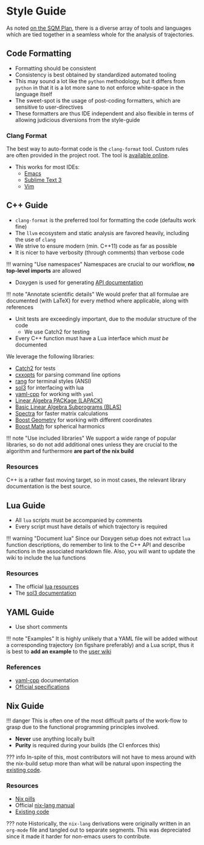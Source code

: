 # Style Guide

As noted [on the SQM Plan](https://wiki.dseams.info/sqm%20plan/#style-guide), there is a diverse array of tools and languages which
are tied together in a seamless whole for the analysis of trajectories.

## Code Formatting

- Formatting should be consistent
- Consistency is best obtained by standardized automated tooling
- This may sound a lot like the `python` methodology, but it differs from
  `python` in that it is a lot more sane to not enforce white-space in the
  language itself
- The sweet-spot is the usage of post-coding formatters, which are sensitive to
  user-directives
- These formatters are thus IDE independent and also flexible in terms of
  allowing judicious diversions from the style-guide

### Clang Format

The best way to auto-format code is the `clang-format` tool. Custom rules are often
provided in the project root. The tool is [available online](https://clang.llvm.org/docs/ClangFormat.html).

- This works for most IDEs:
  - [Emacs](https://github.com/lassik/emacs-format-all-the-code)
  - [Sublime Text 3](https://packagecontrol.io/packages/Clang%20Format)
  - [Vim](https://github.com/rhysd/vim-clang-format)

## C++ Guide

- `clang-format` is the preferred tool for formatting the code (defaults work
fine)
- The `llvm` ecosystem and static analysis are favored heavily, including the
  use of `clang`
- We strive to ensure modern (min. C++11) code as far as possible
- It is nicer to have verbosity (through comments) than verbose code

!!! warning "Use namespaces"
    Namespaces are crucial to our workflow, **no top-level imports** are allowed

- Doxygen is used for generating [API documentation](https://docs.dseams.info)

!!! note "Annotate scientific details"
    We would prefer that all formulae are documented (with LaTeX) for every method where applicable, along with references

- Unit tests are exceedingly important, due to the modular structure of the code
  - We use Catch2 for testing
- Every C++ function must have a Lua interface which _must be_ documented

We leverage the following libraries:

- [Catch2](https://github.com/catchorg/Catch2) for tests
- [cxxopts](https://github.com/jarro2783/cxxopts) for parsing command line options
- [rang](https://github.com/agauniyal/rang) for terminal styles (ANSI)
- [sol3](https://github.com/ThePhD/sol2) for interfacing with lua
- [yaml-cpp](https://github.com/jbeder/yaml-cpp) for working with `yaml`
- [Linear Algebra PACKage (LAPACK)](http://www.netlib.org/lapack/)
- [Basic Linear Algebra Subprograms (BLAS)](http://www.netlib.org/blas/)
- [Spectra](https://github.com/yixuan/spectra/) for faster matrix calculations
- [Boost Geometry](https://www.boost.org/doc/libs/1_68_0/libs/geometry/doc/html/index.html) for working with different coordinates
- [Boost Math](https://www.boost.org/doc/libs/?view=category_math) for spherical harmonics

!!! note "Use included libraries"
    We support a wide range of popular libraries, so do not add additional ones
    unless they are crucial to the algorithm and furthermore **are part of the nix build**

### Resources

C++ is a rather fast moving target, so in most cases, the relevant library
documentation is the best source.

## Lua Guide

- All `lua` scripts must be accompanied by comments
- Every script must have details of which trajectory is required

!!! warning "Document lua"
    Since our Doxygen setup does not extract `lua` function descriptions, do
    remember to link to the C++ API and describe functions in the associated
    markdown file. Also, you will want to update the wiki to include the lua functions

### Resources

- The official [lua resources](https://www.lua.org/)
- The [sol3 documentation](http://sol2.rtfd.io/)

## YAML Guide

- Use short comments

!!! note "Examples"
    It is highly unlikely that a YAML file will be added without a corresponding
    trajectory (on figshare preferably) and a Lua script, thus it is best to
    **add an example** to the [user wiki](../examples/index)

### References

- [yaml-cpp](https://github.com/jbeder/yaml-cpp) documentation
- [Official specifications](https://yaml.org/)

## Nix Guide

!!! danger
    This is often one of the most difficult parts of the work-flow to grasp due
    to the functional programming principles involved.
    
- **Never** use anything locally built
- **Purity** is required during your builds (the CI enforces this)

??? info
    In-spite of this, most contributors will not have to mess around with the
    nix-build setup more than what will be natural upon inspecting the [existing code](https://github.com/d-SEAMS/seams-core).
    
### Resources

- [Nix pills](https://nixos.org/nixos/nix-pills/index.html)
- Official [nix-lang manual](https://nixos.org/nix/manual/)
- [Existing code](https://github.com/d-SEAMS/seams-core/blob/master/shell.nix)

??? note
    Historically, the `nix-lang` derivations were originally written in an
    `org-mode` file and tangled out to separate segments. This was depreciated
    since it made it harder for non-emacs users to contribute.

